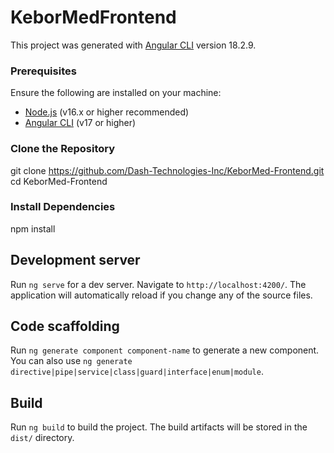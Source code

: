 # KeborMedFrontend

This project was generated with [Angular CLI](https://github.com/angular/angular-cli) version 18.2.9.


### Prerequisites

Ensure the following are installed on your machine:

- [Node.js](https://nodejs.org/) (v16.x or higher recommended)
- [Angular CLI](https://angular.io/cli) (v17 or higher)

### Clone the Repository


git clone https://github.com/Dash-Technologies-Inc/KeborMed-Frontend.git
cd KeborMed-Frontend

### Install Dependencies

npm install

## Development server

Run `ng serve` for a dev server. Navigate to `http://localhost:4200/`. The application will automatically reload if you change any of the source files.

## Code scaffolding

Run `ng generate component component-name` to generate a new component. You can also use `ng generate directive|pipe|service|class|guard|interface|enum|module`.

## Build

Run `ng build` to build the project. The build artifacts will be stored in the `dist/` directory.



